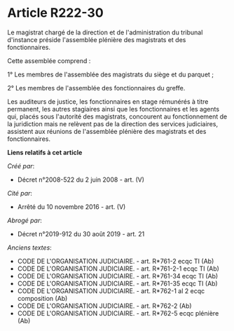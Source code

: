 # Article R222-30

Le magistrat chargé de la direction et de l'administration du tribunal d'instance préside l'assemblée plénière des magistrats
et des fonctionnaires.

Cette assemblée comprend :

1° Les membres de l'assemblée des magistrats du siège et du parquet ;

2° Les membres de l'assemblée des fonctionnaires du greffe.

Les auditeurs de justice, les fonctionnaires en stage rémunérés à titre permanent, les autres stagiaires ainsi que les
fonctionnaires et les agents qui, placés sous l'autorité des magistrats, concourent au fonctionnement de la juridiction mais
ne relèvent pas de la direction des services judiciaires, assistent aux réunions de l'assemblée plénière des magistrats et
des fonctionnaires.

**Liens relatifs à cet article**

_Créé par_:

  - Décret n°2008-522 du 2 juin 2008 - art. (V)

_Cité par_:

  - Arrêté du 10 novembre 2016 - art. (V)

_Abrogé par_:

  - Décret n°2019-912 du 30 août 2019 - art. 21

_Anciens textes_:

  - CODE DE L'ORGANISATION JUDICIAIRE. - art. R*761-2 ecqc TI (Ab)
  - CODE DE L'ORGANISATION JUDICIAIRE. - art. R*761-2-1 ecqc TI (Ab)
  - CODE DE L'ORGANISATION JUDICIAIRE. - art. R*761-34 ecqc TI (Ab)
  - CODE DE L'ORGANISATION JUDICIAIRE. - art. R*761-35 ecqc TI (Ab)
  - CODE DE L'ORGANISATION JUDICIAIRE. - art. R*762-1 al 2 ecqc composition (Ab)
  - CODE DE L'ORGANISATION JUDICIAIRE. - art. R*762-2 (Ab)
  - CODE DE L'ORGANISATION JUDICIAIRE. - art. R*762-5 ecqc plénière (Ab)
